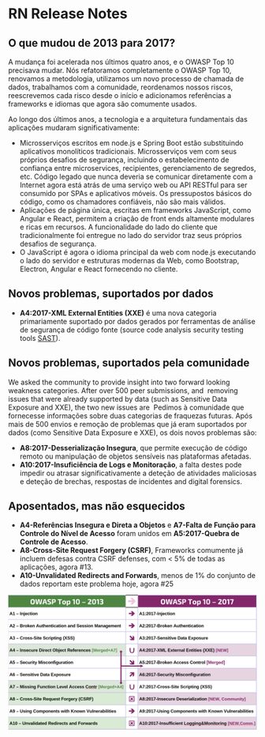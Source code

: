 # RN Release Notes

## O que mudou de 2013 para 2017?

A mudança foi acelerada nos últimos quatro anos, e o OWASP Top 10 precisava mudar. Nós refatoramos completamente o OWASP Top 10,  renovamos a metodologia, utilizamos um novo processo de chamada de dados, trabalhamos com a comunidade, reordenamos nossos riscos, reescrevemos cada risco desde o início e adicionamos referências a frameworks e idiomas que agora são comumente usados. 

Ao longo dos últimos anos, a tecnologia e a arquitetura fundamentais das aplicações mudaram significativamente:

* Microsserviços escritos em node.js e Spring Boot estão substituindo aplicativos monolíticos tradicionais. Microsserviços vem com seus próprios desafios de segurança, incluindo o estabelecimento de confiança entre microservices, recipientes, gerenciamento de segredos, etc. Código legado que nunca deveria se comunicar diretamente com a Internet agora está atrás de uma serviço web ou API RESTful para ser consumido por SPAs e aplicativos móveis. Os pressupostos básicos do código, como os chamadores confiáveis, não são mais válidos.
* Aplicações de página única, escritas em frameworks JavaScript, como Angular e React, permitem a criação de front ends altamente modulares e ricas em recursos. A funcionalidade do lado do cliente que tradicionalmente foi entregue no lado do servidor traz seus próprios desafios de segurança.
* O JavaScript é agora o idioma principal da web com node.js executando o lado do servidor e estruturas modernas da Web, como Bootstrap, Electron, Angular e React fornecendo no cliente.

## Novos problemas, suportados por dados

* **A4:2017-XML External Entities (XXE)** é uma nova categoria primariamente suportado por dados gerados por ferramentas de análise de segurança de código fonte (source code analysis security testing tools [SAST](https://www.owasp.org/index.php/Source_Code_Analysis_Tools)).

## Novos problemas, suportados pela comunidade

We asked the community to provide insight into two forward looking weakness categories. After over 500 peer submissions, and  removing issues that were already supported by data (such as Sensitive Data Exposure and XXE), the two new issues are 
Pedimos à comunidade que fornecesse informações sobre duas categorias de fraquezas futuras. Após mais de 500 envios e remoção de problemas que já eram suportados por dados (como Sensitive Data Exposure e XXE), os dois novos problemas são:

* **A8:2017-Desserialização Insegura**, que permite execução de código remoto ou manipulação de objetos sensíveis nas plataformas afetadas.
* **A10:2017-Insuficiência de Logs e Monitoração**, a falta destes pode impedir ou atrasar significativamente a deteção de atividades maliciosas e deteção de brechas, respostas de incidentes and digital forensics.

## Aposentados, mas não esquecidos

* **A4-Referências Insegura e Direta a Objetos** e **A7-Falta de Função para Controle do Nível de Acesso** foram unidos em **A5:2017-Quebra de Controle de Acesso**.
* **A8-Cross-Site Request Forgery (CSRF)**, Frameworks comumente já incluem defesas contra CSRF defenses, com < 5% de todas as aplicações, agora #13.
* **A10-Unvalidated Redirects and Forwards**, menos de 1% do conjunto de dados reportam este problema hoje, agora #25

![0x06-release-notes-1](images/0x06-release-notes-1.png)

